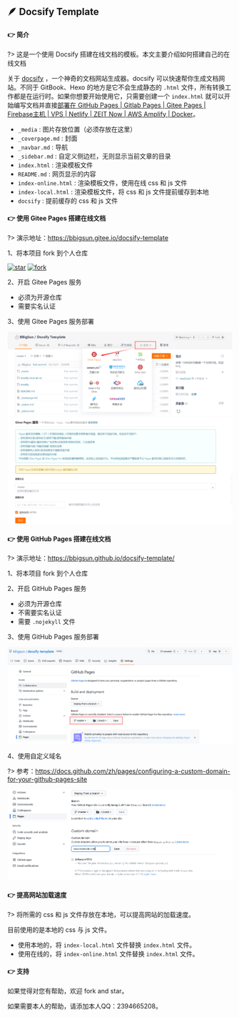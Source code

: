 ## 🪶 Docsify Template

#### 👉 简介

?> 这是一个使用 Docsify 搭建在线文档的模板。本文主要介绍如何搭建自己的在线文档

关于 [docsify](https://github.com/docsifyjs/docs-zh) ，一个神奇的文档网站生成器。docsify 可以快速帮你生成文档网站。不同于 GitBook、Hexo 的地方是它不会生成静态的 `.html` 文件，所有转换工作都是在运行时。如果你想要开始使用它，只需要创建一个 `index.html` 就可以开始编写文档并直接[部署在 GitHub Pages | Gitlab Pages | Gitee Pages | Firebase主机 | VPS | Netlify | ZEIT Now | AWS Amplify | Docker](https://docsify.js.org/#/zh-cn/deploy)。


- `_media` : 图片存放位置（必须存放在这里）
- `_coverpage.md` : 封面
- `_navbar.md` : 导航
- `_sidebar.md` : 自定义侧边栏，无则显示当前文章的目录
- `index.html` : 渲染模板文件
- `README.md` : 网页显示的内容
- `index-online.html` : 渲染模板文件，使用在线 css 和 js 文件
- `index-local.html` : 渲染模板文件，将 css 和 js 文件提前缓存到本地
- `docsify` : 提前缓存的 css 和 js 文件

#### 👉 使用 Gitee Pages 搭建在线文档

?> 演示地址：<https://bbigsun.gitee.io/docsify-template>

1、将本项目 fork 到个人仓库 

[![star](https://gitee.com/bbigsun/docsify-template/badge/star.svg?theme=white)](https://gitee.com/bbigsun/docsify-template/stargazers)
[![fork](https://gitee.com/bbigsun/docsify-template/badge/fork.svg?theme=white)](https://gitee.com/bbigsun/docsify-template/members)

2、开启 Gitee Pages 服务

- 必须为开源仓库
- 需要实名认证

3、使用 Gitee Pages 服务部署

![](_media/gitee-pages-01.png)
![](_media/gitee-pages-02.png)


#### 👉 使用 GitHub Pages 搭建在线文档

?> 演示地址：<https://bbigsun.github.io/docsify-template/>

1、将本项目 fork 到个人仓库 


2、开启 GitHub Pages 服务

- 必须为开源仓库
- 不需要实名认证
- 需要 `.nojekyll` 文件

3、使用 GitHub Pages 服务部署

![](_media/github-pages-01.png)


4、使用自定义域名

?> 参考：https://docs.github.com/zh/pages/configuring-a-custom-domain-for-your-github-pages-site

![](_media/github-pages-02.png)


#### 👉 提高网站加载速度

?> 将所需的 css 和 js 文件存放在本地，可以提高网站的加载速度。  

目前使用的是本地的 css 与 js 文件。

- 使用本地的，将 `index-local.html` 文件替换 `index.html` 文件。
- 使用在线的，将 `index-online.html` 文件替换 `index.html` 文件。

#### 👉 支持

如果觉得对您有帮助，欢迎 fork and star。

如果需要本人的帮助，请添加本人QQ：2394665208。